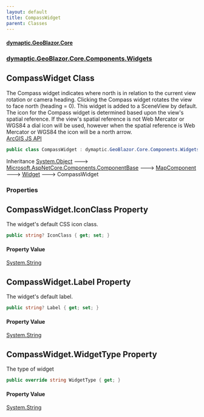 ```yaml
---
layout: default
title: CompassWidget
parent: Classes
---
```

#### [dymaptic.GeoBlazor.Core](index.html 'index')
### [dymaptic.GeoBlazor.Core.Components.Widgets](index.html#dymaptic.GeoBlazor.Core.Components.Widgets 'dymaptic.GeoBlazor.Core.Components.Widgets')

## CompassWidget Class

The Compass widget indicates where north is in relation to the current view rotation or camera heading. Clicking the Compass widget rotates the view to face north (heading = 0). This widget is added to a SceneView by default. The icon for the Compass widget is determined based upon the view's spatial reference. If the view's spatial reference is not Web Mercator or WGS84 a dial icon will be used, however when the spatial reference is Web Mercator or WGS84 the icon will be a north arrow.  
<a target="_blank" href="https://developers.arcgis.com/javascript/latest/api-reference/esri-widgets-Compass.html">ArcGIS JS API</a>

```csharp
public class CompassWidget : dymaptic.GeoBlazor.Core.Components.Widgets.Widget
```

Inheritance [System.Object](https://docs.microsoft.com/en-us/dotnet/api/System.Object 'System.Object') &#129106; [Microsoft.AspNetCore.Components.ComponentBase](https://docs.microsoft.com/en-us/dotnet/api/Microsoft.AspNetCore.Components.ComponentBase 'Microsoft.AspNetCore.Components.ComponentBase') &#129106; [MapComponent](dymaptic.GeoBlazor.Core.Components.MapComponent.html 'dymaptic.GeoBlazor.Core.Components.MapComponent') &#129106; [Widget](dymaptic.GeoBlazor.Core.Components.Widgets.Widget.html 'dymaptic.GeoBlazor.Core.Components.Widgets.Widget') &#129106; CompassWidget
### Properties

<a name='dymaptic.GeoBlazor.Core.Components.Widgets.CompassWidget.IconClass'></a>

## CompassWidget.IconClass Property

The widget's default CSS icon class.

```csharp
public string? IconClass { get; set; }
```

#### Property Value
[System.String](https://docs.microsoft.com/en-us/dotnet/api/System.String 'System.String')

<a name='dymaptic.GeoBlazor.Core.Components.Widgets.CompassWidget.Label'></a>

## CompassWidget.Label Property

The widget's default label.

```csharp
public string? Label { get; set; }
```

#### Property Value
[System.String](https://docs.microsoft.com/en-us/dotnet/api/System.String 'System.String')

<a name='dymaptic.GeoBlazor.Core.Components.Widgets.CompassWidget.WidgetType'></a>

## CompassWidget.WidgetType Property

The type of widget

```csharp
public override string WidgetType { get; }
```

#### Property Value
[System.String](https://docs.microsoft.com/en-us/dotnet/api/System.String 'System.String')
